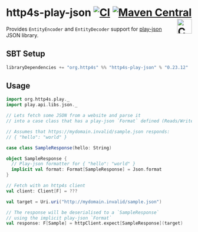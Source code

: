 # http4s-play-json [![CI](https://github.com/http4s/http4s-play-json/actions/workflows/ci.yml/badge.svg)](https://github.com/http4s/http4s-play-json/actions/workflows/ci.yml) [![Maven Central](https://img.shields.io/maven-central/v/org.http4s/http4s-play-json_2.13?versionPrefix=0.23)](https://img.shields.io/maven-central/v/org.http4s/http4s-play-json_2.13?versionPrefix=0.23) <a href="https://typelevel.org/cats/"><img src="https://typelevel.org/cats/img/cats-badge.svg" height="40px" align="right" alt="Cats friendly" /></a>

Provides `EntityEncoder` and `EntityDecoder` support for [play-json](https://github.com/playframework/play-json) JSON library.

## SBT Setup
```sbt
libraryDependencies += "org.http4s" %% "http4s-play-json" % "0.23.12"
```

## Usage
```scala
import org.http4s.play._
import play.api.libs.json._

// Lets fetch some JSON from a website and parse it 
// into a case class that has a play-json `Format` defined (Reads/Writes)

// Assumes that https://mydomain.invalid/sample.json responds:
// { "hello": "world" }

case class SampleResponse(hello: String)

object SampleResponse {
  // Play-json formatter for { "hello": "world" }
  implicit val format: Format[SampleResponse] = Json.format
}

// Fetch with an http4s client
val client: Client[F] = ???

val target = Uri.uri("http://mydomain.invalid/sample.json")

// The response will be deserialised to a `SampleResponse` 
// using the implicit play-json `Format`
val response: F[Sample] = httpClient.expect[SampleResponse](target)
```

